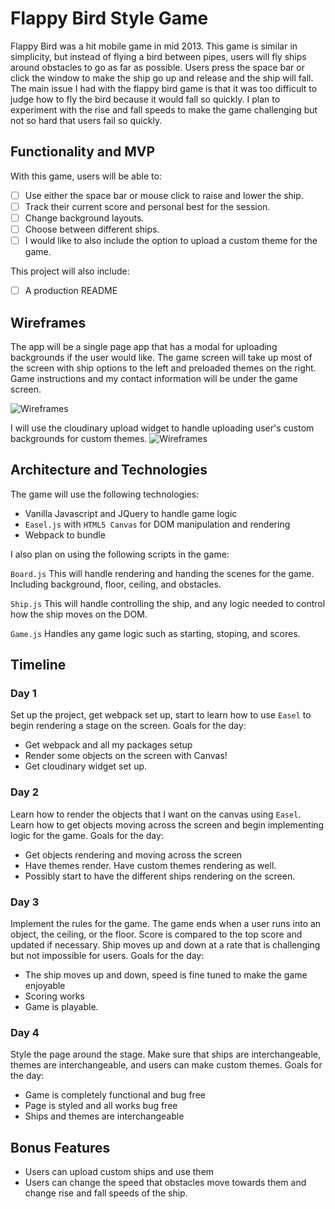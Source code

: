 # Flappy Bird Style Game

Flappy Bird was a hit mobile game in mid 2013. This game is similar in simplicity, but instead of flying a bird between pipes, users will fly ships around obstacles to go as far as possible. Users press the space bar or click the window to make the ship go up and release and the ship will fall. The main issue I had with the flappy bird game is that it was too difficult to judge how to fly the bird because it would fall so quickly. I plan to experiment with the rise and fall speeds to make the game challenging but not so hard that users fail so quickly.

## Functionality and MVP

With this game, users will be able to:
- [ ] Use either the space bar or mouse click to raise and lower the ship.
- [ ] Track their current score and personal best for the session.
- [ ] Change background layouts.
- [ ] Choose between different ships.
- [ ] I would like to also include the option to upload a custom theme for the game.

This project will also include:
- [ ] A production README

## Wireframes

The app will be a single page app that has a modal for uploading backgrounds if the user would like. The game screen will take up most of the screen with ship options to the left and preloaded themes on the right. Game instructions and my contact information will be under the game screen.

![Wireframes](http://res.cloudinary.com/dfmvfna21/image/upload/v1479167237/Updated_Site_mockup_bzvjve.png)

I will use the cloudinary upload widget to handle uploading user's custom backgrounds for custom themes.
![Wireframes](http://res.cloudinary.com/dfmvfna21/image/upload/v1479101575/Upload_Widget_jmvtyv.png)


## Architecture and Technologies

The game will use the following technologies:

- Vanilla Javascript and JQuery to handle game logic
- `Easel.js` with `HTML5 Canvas` for DOM manipulation and rendering
- Webpack to bundle

I also plan on using the following scripts in the game:

`Board.js` This will handle rendering and handing the scenes for the game. Including background, floor, ceiling, and obstacles.

`Ship.js` This will handle controlling the ship, and any logic needed to control how the ship moves on the DOM.

`Game.js` Handles any game logic such as starting, stoping, and scores.

## Timeline

### Day 1
Set up the project, get webpack set up, start to learn how to use `Easel` to begin rendering a stage on the screen. Goals for the day:
- Get webpack and all my packages setup
- Render some objects on the screen with Canvas!
- Get cloudinary widget set up.

### Day 2
Learn how to render the objects that I want on the canvas using `Easel`. Learn how to get objects moving across the screen and begin implementing logic for the game. Goals for the day:
- Get objects rendering and moving across the screen
- Have themes render. Have custom themes rendering as well.
- Possibly start to have the different ships rendering on the screen.

### Day 3
Implement the rules for the game. The game ends when a user runs into an object, the ceiling, or the floor. Score is compared to the top score and updated if necessary. Ship moves up and down at a rate that is challenging but not impossible for users. Goals for the day:
- The ship moves up and down, speed is fine tuned to make the game enjoyable
- Scoring works
- Game is playable.

### Day 4
Style the page around the stage. Make sure that ships are interchangeable, themes are interchangeable, and users can make custom themes. Goals for the day:
- Game is completely functional and bug free
- Page is styled and all works bug free
- Ships and themes are interchangeable

## Bonus Features
- Users can upload custom ships and use them
- Users can change the speed that obstacles move towards them and change rise and fall speeds of the ship.
